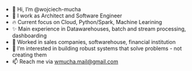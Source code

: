 - 👋 Hi, I’m @wojciech-mucha
- :seat: I work as Architect and Software Engineer
- :fire: Current focus on Cloud, Python/Spark, Machine Learining
- :sparkles: Main experience in Datawarehouses, batch and stream processing, dashboarding
- :office: Worked in sales companies, softwarehouse, financial institution
- 👀 I’m interested in building robust systems that solve problems - not creating them
- 📫 Reach me via wmucha.mail@gmail.com

<!---
wojciech-mucha/wojciech-mucha is a ✨ special ✨ repository because its `README.md` (this file) appears on your GitHub profile.
You can click the Preview link to take a look at your changes.
--->
